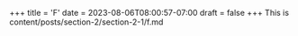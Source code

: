 +++
title = 'F'
date = 2023-08-06T08:00:57-07:00
draft = false
+++
This is content/posts/section-2/section-2-1/f.md
